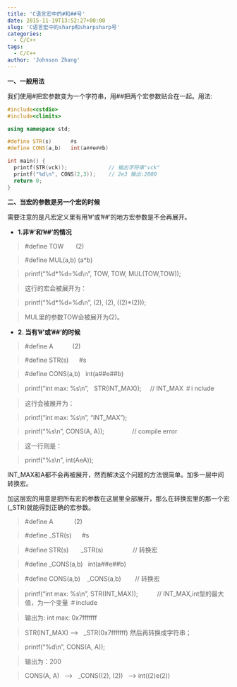 ```yaml
---
title: 'C语言宏中的#和##号'
date: 2015-11-19T13:52:27+00:00
slug: 'C语言宏中的sharp和sharpsharp号'
categories:
  - C/C++
tags:
  - C/C++
author: 'Johnson Zhang'
---
```

**一、一般用法**

我们使用#把宏参数变为一个字符串，用##把两个宏参数贴合在一起。用法:

``` c++
#include<cstdio>
#include<climits>

using namespace std;

#define STR(s)      #s
#define CONS(a,b)   int(a##e##b)

int main() {
  printf(STR(vck));             // 输出字符串"vck"
  printf("%d\n", CONS(2,3));    // 2e3 输出:2000
  return 0;
}
```
<!--more-->

**二、当宏的参数是另一个宏的时候**

需要注意的是凡宏定义里有用&#8217;#&#8217;或&#8217;##&#8217;的地方宏参数是不会再展开。

  * **1.非&#8217;#&#8217;和&#8217;##&#8217;的情况**

> #define TOW       (2)
  
> #define MUL(a,b) (a*b)
  
> printf(&#8220;%d*%d=%d\n&#8221;, TOW, TOW, MUL(TOW,TOW));
  
> 这行的宏会被展开为：
  
> printf(&#8220;%d\*%d=%d\n&#8221;, (2), (2), ((2)\*(2)));
  
> MUL里的参数TOW会被展开为(2)。

  * **2. 当有&#8217;#&#8217;或&#8217;##&#8217;的时候**

> #define A           (2)
  
> #define STR(s)      #s
  
> #define CONS(a,b)   int(a##e##b)
  
> printf(&#8220;int max: %s\n&#8221;,   STR(INT\_MAX));     // INT\_MAX ＃i nclude<climits>
  
> 这行会被展开为：
  
> printf(&#8220;int max: %s\n&#8221;, &#8220;INT_MAX&#8221;);
  
> printf(&#8220;%s\n&#8221;, CONS(A, A));                // compile error
  
> 这一行则是：
  
> printf(&#8220;%s\n&#8221;, int(AeA));

INT_MAX和A都不会再被展开，然而解决这个问题的方法很简单。加多一层中间转换宏。
  
加这层宏的用意是把所有宏的参数在这层里全部展开，那么在转换宏里的那一个宏(_STR)就能得到正确的宏参数。

> #define A            (2)
  
> #define _STR(s)      #s
  
> #define STR(s)       _STR(s)                 // 转换宏
  
> #define _CONS(a,b)   int(a##e##b)
  
> #define CONS(a,b)    _CONS(a,b)        // 转换宏
  
> printf(&#8220;int max: %s\n&#8221;, STR(INT\_MAX));           // INT\_MAX,int型的最大值，为一个变量 ＃include<climits>
  
> 输出为: int max: 0x7fffffff
  
> STR(INT\_MAX) &#8211;>   \_STR(0x7fffffff) 然后再转换成字符串；
  
> printf(&#8220;%d\n&#8221;, CONS(A, A));
  
> 输出为：200
  
> CONS(A, A)   &#8211;>   _CONS((2), (2))   &#8211;> int((2)e(2))
